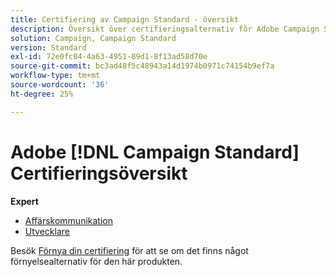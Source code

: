 ```yaml
---
title: Certifiering av Campaign Standard - översikt
description: Översikt över certifieringsalternativ för Adobe Campaign Standard
solution: Campaign, Campaign Standard
version: Standard
exl-id: 72e0fc04-4a63-4951-89d1-8f13ad58d70e
source-git-commit: bc3ad48f5c48943a14d1974b0971c74154b9ef7a
workflow-type: tm+mt
source-wordcount: '36'
ht-degree: 25%

---
```


# Adobe [!DNL Campaign Standard] Certifieringsöversikt

**Expert**

* [Affärskommunikation](/help/certifications/acs/acs-e-business.md) <!--AD0-E307-->
* [Utvecklare](/help/certifications/acs/acs-e-developer.md) <!--AD0-E306-->

Besök [Förnya din certifiering](/help/certifications/renew.md) för att se om det finns något förnyelsealternativ för den här produkten.
